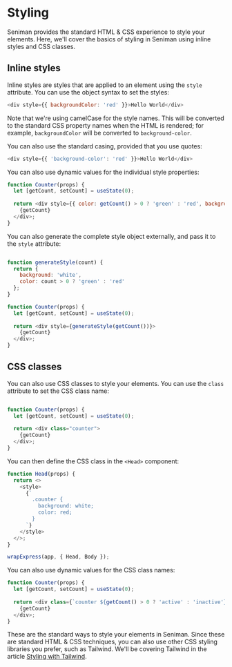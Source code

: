 # Styling

Seniman provides the standard HTML & CSS experience to style your elements. Here, we'll cover the basics of styling in Seniman using inline styles and CSS classes.

## Inline styles

Inline styles are styles that are applied to an element using the `style` attribute. You can use the object syntax to set the styles:

```js
<div style={{ backgroundColor: 'red' }}>Hello World</div>
```

Note that we're using camelCase for the style names. This will be converted to the standard CSS property names when the HTML is rendered; for example, `backgroundColor` will be converted to `background-color`.

You can also use the standard casing, provided that you use quotes:

```js
<div style={{ 'background-color': 'red' }}>Hello World</div>
```

You can also use dynamic values for the individual style properties:

```js
function Counter(props) {
  let [getCount, setCount] = useState(0);
  
  return <div style={{ color: getCount() > 0 ? 'green' : 'red', background: 'white' }}>
    {getCount}
  </div>;
}
```

You can also generate the complete style object externally, and pass it to the `style` attribute:

```js

function generateStyle(count) {
  return {
    background: 'white',
    color: count > 0 ? 'green' : 'red'
  };
}

function Counter(props) {
  let [getCount, setCount] = useState(0);
  
  return <div style={generateStyle(getCount())}>
    {getCount}
  </div>;
}
```

## CSS classes

You can also use CSS classes to style your elements. You can use the `class` attribute to set the CSS class name:

```js

function Counter(props) {
  let [getCount, setCount] = useState(0);
  
  return <div class="counter">
    {getCount}
  </div>;
}
```

You can then define the CSS class in the `<Head>` component:

```js
function Head(props) {
  return <>
    <style>
      {`
        .counter {
          background: white;
          color: red;
        }
      `}
    </style>
  </>;
}

wrapExpress(app, { Head, Body });
```

You can also use dynamic values for the CSS class names:

```js
function Counter(props) {
  let [getCount, setCount] = useState(0);
  
  return <div class={`counter ${getCount() > 0 ? 'active' : 'inactive'}`}>
    {getCount}
  </div>;
}
```

These are the standard ways to style your elements in Seniman. Since these are standard HTML & CSS techniques, you can also use other CSS styling libraries you prefer, such as Tailwind. We'll be covering Tailwind in the article [Styling with Tailwind](/docs/styling-with-tailwind).